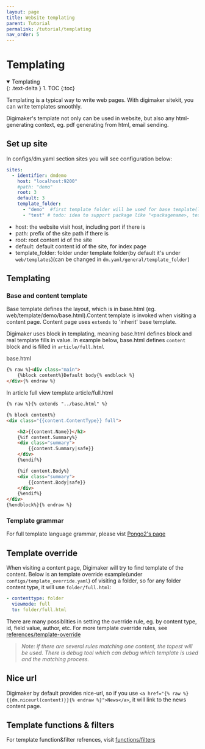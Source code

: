 ```yaml
---
layout: page
title: Website templating
parent: Tutorial
permalink: /tutorial/templating
nav_order: 5
---
```

# Templating

<details open markdown="block">
  <summary>
    Templating
  </summary>
  {: .text-delta }
1. TOC
{:toc}
</details>

Templating is a typical way to write web pages. With digimaker sitekit, you can write templates smoothly. 

Digimaker's template not only can be used in website, but also any html-generating context, eg. pdf generating from html, email sending.

## Set up site
In configs/dm.yaml section sites you will see configuration below:
```yaml
sites:
  - identifier: dmdemo
    host: "localhost:9200"
    #path: "demo"
    root: 3
    default: 3
    template_folder:
      - "demo"  #first template folder will be used for base template(layout)
      - "test" # todo: idea to support package like "<packagename>, test"
```

- host: the website visit host, including port if there is
- path: prefix of the site path if there is
- root: root content id of the site
- default: default content id of the site, for index page
- template_folder: folder under template folder(by default it's under ``web/templates``)(can be changed in ``dm.yaml/general/template_folder``)


## Templating

### Base and content template
Base template defines the layout, which is in base.html (eg. web/template/demo/base.html).Content template is invoked when visiting a content page. Content page uses `extends` to 'inherit' base template.

Digimaker uses block in templating, meaning base.html defines block and real template fills in value. In example below, base.html defines ``content`` block and is filled in ``article/full.html``

base.html
```html
{% raw %}<div class="main">
    {%block content%}Default body{% endblock %}
</div>{% endraw %}
```

In article full view template article/full.html
```html
{% raw %}{% extends "../base.html" %}

{% block content%}
<div class="{{content.ContentType}} full">

    <h2>{{content.Name}}</h2>
    {%if content.Summary%}
    <div class="summary">
        {{content.Summary|safe}}
    </div>
    {%endif%}    

    {%if content.Body%}
    <div class="summary">
        {{content.Body|safe}}
    </div>
    {%endif%} 
</div>
{%endblock%}{% endraw %}

```

### Template grammar

For full template language grammar, please vist [Pongo2's page](https://github.com/flosch/pongo2)

## Template override
When visiting a content page, Digimaker will try to find template of the content. Below is an template override example(under ``configs/template_override.yaml``) of visiting a folder, 
so for any folder content type, it will use ``folder/full.html``:

```yaml
- contenttype: folder
  viewmode: full
  to: folder/full.html
```

There are many possiblities in setting the override rule, eg. by content type, id, field value, author, etc. For more template override rules, see [references/template-override](../references/template-override)
  
> *Note: if there are several rules matching one content, the topest will be used. There is debug tool which can debug which template is used and the matching process.*
  
## Nice url

Digimaker by default provides nice-url, so if you use ``<a href="{% raw %}{{dm.niceurl(content)}}{% endraw %}">News</a>``, it will link to the news content page.  
 
## Template functions & filters

For template function&filter refrences, visit [functions/filters](../references/template)   





